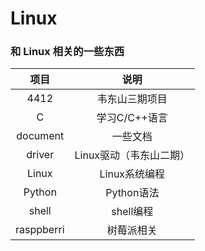 # Linux 

### 和 Linux 相关的一些东西

|   项目   |          说明           |
| :------: | :---------------------: |
|   4412   |     韦东山三期项目      |
|    C     |      学习C/C++语言      |
| document |        一些文档         |
|  driver  | Linux驱动（韦东山二期） |
|  Linux   |      Linux系统编程      |
|  Python  |       Python语法        |
|  shell   |        shell编程        |
|rasppberri|        树莓派相关       |

